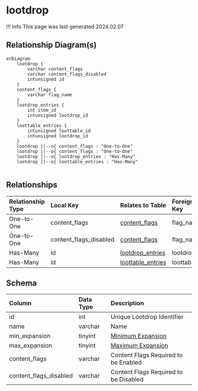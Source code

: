 # lootdrop

!!! info
	This page was last generated 2024.02.07

## Relationship Diagram(s)

```mermaid
erDiagram
    lootdrop {
        varchar content_flags
        varchar content_flags_disabled
        intunsigned id
    }
    content_flags {
        varchar flag_name
    }
    lootdrop_entries {
        int item_id
        intunsigned lootdrop_id
    }
    loottable_entries {
        intunsigned loottable_id
        intunsigned lootdrop_id
    }
    lootdrop ||--o{ content_flags : "One-to-One"
    lootdrop ||--o{ content_flags : "One-to-One"
    lootdrop ||--o{ lootdrop_entries : "Has-Many"
    lootdrop ||--o{ loottable_entries : "Has-Many"


```


## Relationships

| Relationship Type | Local Key | Relates to Table | Foreign Key |
| :--- | :--- | :--- | :--- |
| One-to-One | content_flags | [content_flags](../../schema/flagging/content_flags.md) | flag_name |
| One-to-One | content_flags_disabled | [content_flags](../../schema/flagging/content_flags.md) | flag_name |
| Has-Many | id | [lootdrop_entries](../../schema/loot/lootdrop_entries.md) | lootdrop_id |
| Has-Many | id | [loottable_entries](../../schema/loot/loottable_entries.md) | loottable_id |


## Schema

| Column | Data Type | Description |
| :--- | :--- | :--- |
| id | int | Unique Lootdrop Identifier |
| name | varchar | Name |
| min_expansion | tinyint | [Minimum Expansion](../../../../server/operation/expansion-list) |
| max_expansion | tinyint | [Maximum Expansion](../../../../server/operation/expansion-list) |
| content_flags | varchar | Content Flags Required to be Enabled |
| content_flags_disabled | varchar | Content Flags Required to be Disabled |


